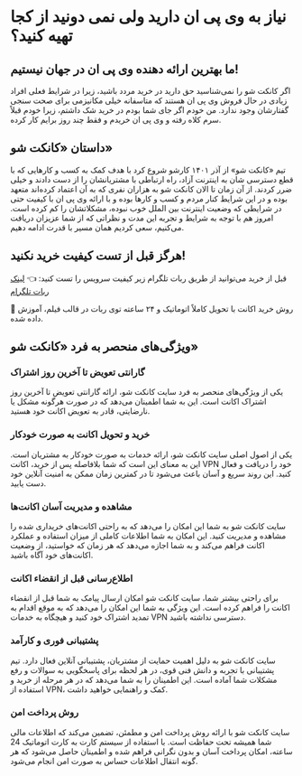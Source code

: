 # نیاز به وی پی ان دارید ولی نمی دونید از کجا تهیه کنید؟

## ما بهترین ارائه دهنده وی پی ان در جهان نیستیم!

اگر کانکت شو را نمی‌شناسید حق دارید در خرید مردد باشید، زیرا در شرایط فعلی افراد زیادی در حال فروش وی پی ان هستند که متاسفانه خیلی مکانیزمی برای صحت سنجی گفتارشان وجود ندارد. من خودم اگر جای شما بودم در خرید شک داشتم، زیرا خودم قبلاً سرم کلاه رفته و وی پی ان خریدم و فقط چند روز برایم کار کرده.

## داستان «کانکت شو»

تیم «کانکت شو» از آذر ۱۴۰۱ کارشو شروع کرد با هدف کمک به کسب و کارهایی که با قطع دسترسی شان به اینترنت آزاد، راه ارتباطی با مشتریانشان را از دست دادند و خیلی ضرر کردند. از آن زمان تا الان کانکت شو به هزاران نفری که به آن اعتماد کرده‌اند متعهد بوده و در این شرایط کنار مردم و کسب و کارها بوده و با ارائه وی پی ان با کیفیت حتی در شرایطی که وضعیت اینترنت بین الملل خوب نبوده، مشکلاتشان را کم کرده است. امروز هم با توجه به شرایط و تجربه این مدت و نظراتی که از شما عزیزان دریافت می‌کنیم، سعی کردیم همان مسیر با قدرت ادامه دهیم.

## هرگز قبل از تست کیفیت خرید نکنید!

قبل از خرید می‌توانید از طریق ربات تلگرام زیر کیفیت سرویس را تست کنید:
👈 [لینک ربات تلگرام](https://t.me/conshobot)

🛒 روش خرید اکانت با تحویل کاملاً اتوماتیک و ۲۴ ساعته توی ربات در قالب فیلم، آموزش داده شده.

## ویژگی‌های منحصر به فرد «کانکت شو»

### گارانتی تعویض تا آخرین روز اشتراک
یکی از ویژگی‌های منحصر به فرد سایت کانکت شو، ارائه گارانتی تعویض تا آخرین روز اشتراک اکانت است. این به شما اطمینان می‌دهد که در صورت هرگونه مشکل یا نارضایتی، قادر به تعویض اکانت خود هستید.

### خرید و تحویل اکانت به صورت خودکار
یکی از اصول اصلی سایت کانکت شو، ارائه خدمات به صورت خودکار به مشتریان است. این به معنای این است که شما بلافاصله پس از خرید، اکانت VPN خود را دریافت و فعال کنید. این روند سریع و آسان باعث می‌شود تا در کمترین زمان ممکن به امنیت آنلاین خود دست یابید.

### مشاهده و مدیریت آسان اکانت‌ها
سایت کانکت شو به شما این امکان را می‌دهد که به راحتی اکانت‌های خریداری شده را مشاهده و مدیریت کنید. این امکان به شما اطلاعات کاملی از میزان استفاده و عملکرد اکانت فراهم می‌کند و به شما اجازه می‌دهد که هر زمان که خواستید، از وضعیت اکانت‌های خود آگاه باشید.

### اطلاع‌رسانی قبل از انقضاء اکانت
برای راحتی بیشتر شما، سایت کانکت شو امکان ارسال پیامک به شما قبل از انقضاء اکانت را فراهم کرده است. این ویژگی به شما این امکان را می‌دهد که به موقع اقدام به تمدید اشتراک خود کنید و هیچگاه به خدمات VPN دسترسی نداشته باشید.

### پشتیبانی فوری و کارآمد
سایت کانکت شو به دلیل اهمیت حمایت از مشتریان، پشتیبانی آنلاین فعال دارد. تیم پشتیبانی با تجربه و دانش فنی قوی، در هر لحظه برای پاسخگویی به سوالات و رفع مشکلات شما آماده است. این اطمینان را به شما می‌دهد که در هر مرحله از خرید و استفاده از VPN، کمک و راهنمایی خواهید داشت.

### روش پرداخت امن
سایت کانکت شو با ارائه روش پرداخت امن و مطمئن، تضمین می‌کند که اطلاعات مالی شما همیشه تحت حفاظت است. با استفاده از سیستم کارت به کارت اتوماتیک 24 ساعته، امکان پرداخت آسان و بدون نگرانی فراهم شده و اطمینان حاصل می‌شود که هر گونه انتقال اطلاعات حساس به صورت امن انجام می‌شود.
